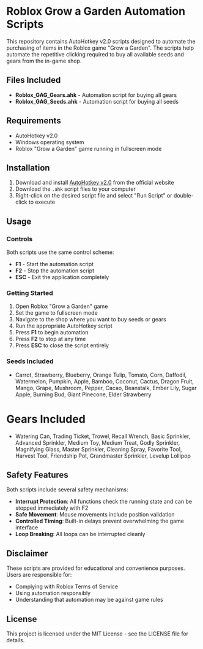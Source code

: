 # Roblox Grow a Garden Automation Scripts

This repository contains AutoHotkey v2.0 scripts designed to automate the purchasing of items in the Roblox game "Grow a Garden". The scripts help automate the repetitive clicking required to buy all available seeds and gears from the in-game shop.

## Files Included

- **Roblox_GAG_Gears.ahk** - Automation script for buying all gears
- **Roblox_GAG_Seeds.ahk** - Automation script for buying all seeds

## Requirements

- AutoHotkey v2.0
- Windows operating system
- Roblox "Grow a Garden" game running in fullscreen mode

## Installation

1. Download and install [AutoHotkey v2.0](https://www.autohotkey.com/) from the official website
2. Download the `.ahk` script files to your computer
3. Right-click on the desired script file and select "Run Script" or double-click to execute

## Usage

### Controls

Both scripts use the same control scheme:

- **F1** - Start the automation script
- **F2** - Stop the automation script
- **ESC** - Exit the application completely

### Getting Started

1. Open Roblox "Grow a Garden" game
2. Set the game to fullscreen mode
3. Navigate to the shop where you want to buy seeds or gears
4. Run the appropriate AutoHotkey script
5. Press **F1** to begin automation
6. Press **F2** to stop at any time
7. Press **ESC** to close the script entirely

### Seeds Included

- Carrot, Strawberry, Blueberry, Orange Tulip, Tomato, Corn, Daffodil, Watermelon, Pumpkin, Apple, Bamboo, Coconut, Cactus, Dragon Fruit, Mango, Grape, Mushroom, Pepper, Cacao, Beanstalk, Ember Lily, Sugar Apple, Burning Bud, Giant Pinecone, Elder Strawberry

# Gears Included

- Watering Can, Trading Ticket, Trowel, Recall Wrench, Basic Sprinkler, Advanced Sprinkler, Medium Toy, Medium Treat, Godly Sprinkler, Magnifying Glass, Master Sprinkler, Cleaning Spray, Favorite Tool, Harvest Tool, Friendship Pot, Grandmaster Sprinkler, Levelup Lollipop

## Safety Features

Both scripts include several safety mechanisms:

- **Interrupt Protection**: All functions check the running state and can be stopped immediately with F2
- **Safe Movement**: Mouse movements include position validation
- **Controlled Timing**: Built-in delays prevent overwhelming the game interface
- **Loop Breaking**: All loops can be interrupted cleanly

## Disclaimer

These scripts are provided for educational and convenience purposes. Users are responsible for:

- Complying with Roblox Terms of Service
- Using automation responsibly
- Understanding that automation may be against game rules

## License

This project is licensed under the MIT License - see the LICENSE file for details.